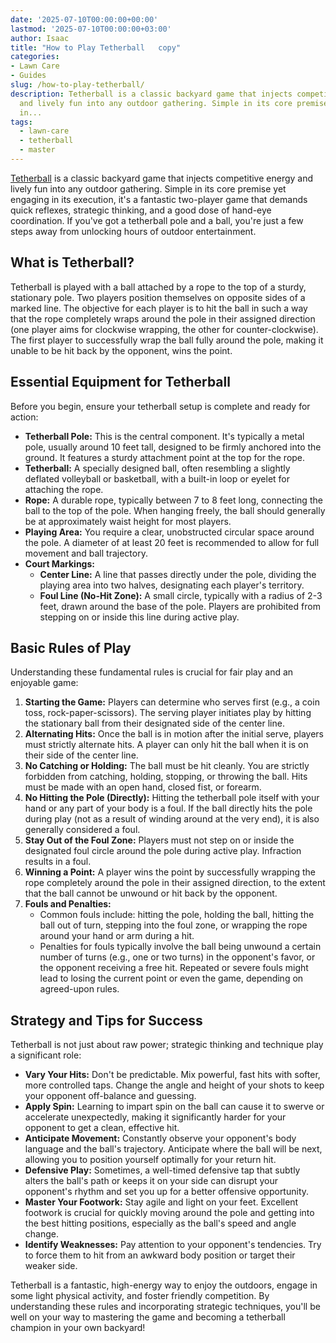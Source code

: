```yaml
---
date: '2025-07-10T00:00:00+00:00'
lastmod: '2025-07-10T00:00:00+03:00'
author: Isaac
title: "How to Play Tetherball   copy"
categories:
- Lawn Care
- Guides
slug: /how-to-play-tetherball/
description: Tetherball is a classic backyard game that injects competitive energy
  and lively fun into any outdoor gathering. Simple in its core premise yet engaging
  in...
tags: 
  - lawn-care
  - tetherball
  - master
---
```

[Tetherball](/posts/how-to-play-tetherball/) is a classic backyard game that injects competitive energy and lively fun into any outdoor gathering. Simple in its core premise yet engaging in its execution, it's a fantastic two-player game that demands quick reflexes, strategic thinking, and a good dose of hand-eye coordination. If you've got a tetherball pole and a ball, you're just a few steps away from unlocking hours of outdoor entertainment.

## What is Tetherball?

Tetherball is played with a ball attached by a rope to the top of a sturdy, stationary pole. Two players position themselves on opposite sides of a marked line. The objective for each player is to hit the ball in such a way that the rope completely wraps around the pole in their assigned direction (one player aims for clockwise wrapping, the other for counter-clockwise). The first player to successfully wrap the ball fully around the pole, making it unable to be hit back by the opponent, wins the point.

## Essential Equipment for Tetherball

Before you begin, ensure your tetherball setup is complete and ready for action:

* **Tetherball Pole:** This is the central component. It's typically a metal pole, usually around 10 feet tall, designed to be firmly anchored into the ground. It features a sturdy attachment point at the top for the rope.
* **Tetherball:** A specially designed ball, often resembling a slightly deflated volleyball or basketball, with a built-in loop or eyelet for attaching the rope.
* **Rope:** A durable rope, typically between 7 to 8 feet long, connecting the ball to the top of the pole. When hanging freely, the ball should generally be at approximately waist height for most players.
* **Playing Area:** You require a clear, unobstructed circular space around the pole. A diameter of at least 20 feet is recommended to allow for full movement and ball trajectory.
* **Court Markings:**
    * **Center Line:** A line that passes directly under the pole, dividing the playing area into two halves, designating each player's territory.
    * **Foul Line (No-Hit Zone):** A small circle, typically with a radius of 2-3 feet, drawn around the base of the pole. Players are prohibited from stepping on or inside this line during active play.

## Basic Rules of Play

Understanding these fundamental rules is crucial for fair play and an enjoyable game:

1.  **Starting the Game:** Players can determine who serves first (e.g., a coin toss, rock-paper-scissors). The serving player initiates play by hitting the stationary ball from their designated side of the center line.
2.  **Alternating Hits:** Once the ball is in motion after the initial serve, players must strictly alternate hits. A player can only hit the ball when it is on their side of the center line.
3.  **No Catching or Holding:** The ball must be hit cleanly. You are strictly forbidden from catching, holding, stopping, or throwing the ball. Hits must be made with an open hand, closed fist, or forearm.
4.  **No Hitting the Pole (Directly):** Hitting the tetherball pole itself with your hand or any part of your body is a foul. If the ball directly hits the pole during play (not as a result of winding around at the very end), it is also generally considered a foul.
5.  **Stay Out of the Foul Zone:** Players must not step on or inside the designated foul circle around the pole during active play. Infraction results in a foul.
6.  **Winning a Point:** A player wins the point by successfully wrapping the rope completely around the pole in their assigned direction, to the extent that the ball cannot be unwound or hit back by the opponent.
7.  **Fouls and Penalties:**
    * Common fouls include: hitting the pole, holding the ball, hitting the ball out of turn, stepping into the foul zone, or wrapping the rope around your hand or arm during a hit.
    * Penalties for fouls typically involve the ball being unwound a certain number of turns (e.g., one or two turns) in the opponent's favor, or the opponent receiving a free hit. Repeated or severe fouls might lead to losing the current point or even the game, depending on agreed-upon rules.

## Strategy and Tips for Success

Tetherball is not just about raw power; strategic thinking and technique play a significant role:

* **Vary Your Hits:** Don't be predictable. Mix powerful, fast hits with softer, more controlled taps. Change the angle and height of your shots to keep your opponent off-balance and guessing.
* **Apply Spin:** Learning to impart spin on the ball can cause it to swerve or accelerate unexpectedly, making it significantly harder for your opponent to get a clean, effective hit.
* **Anticipate Movement:** Constantly observe your opponent's body language and the ball's trajectory. Anticipate where the ball will be next, allowing you to position yourself optimally for your return hit.
* **Defensive Play:** Sometimes, a well-timed defensive tap that subtly alters the ball's path or keeps it on your side can disrupt your opponent's rhythm and set you up for a better offensive opportunity.
* **Master Your Footwork:** Stay agile and light on your feet. Excellent footwork is crucial for quickly moving around the pole and getting into the best hitting positions, especially as the ball's speed and angle change.
* **Identify Weaknesses:** Pay attention to your opponent's tendencies. Try to force them to hit from an awkward body position or target their weaker side.

Tetherball is a fantastic, high-energy way to enjoy the outdoors, engage in some light physical activity, and foster friendly competition. By understanding these rules and incorporating strategic techniques, you'll be well on your way to mastering the game and becoming a tetherball champion in your own backyard!

